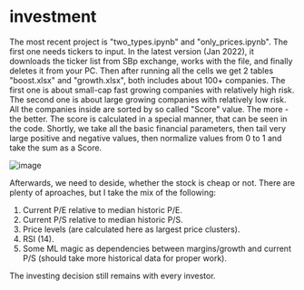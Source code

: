 # investment

The most recent project is "two_types.ipynb" and "only_prices.ipynb".
The first one needs tickers to input. In the latest version (Jan 2022), it downloads the ticker list from SBp exchange, works with the file, and finally deletes it from your PC.
Then after running all the cells we get 2 tables "boost.xlsx" and "growth.xlsx", both includes about 100+ companies.
The first one is about small-cap fast growing companies with relatively high risk.
The second one is about large growing companies with relatively low risk.
All the companies inside are sorted by so called "Score" value. The more - the better. The score is calculated in a special manner, that can be seen in the code.
Shortly, we take all the basic financial parameters, then tail very large positive and negative values, then normalize values from 0 to 1 and take the sum as a Score.

![image](https://user-images.githubusercontent.com/67582707/149946710-71041772-0c65-4f6c-8395-dd7b09cb3ab8.png)

Afterwards, we need to deside, whether the stock is cheap or not. There are plenty of aproaches, but I take the mix of the following:

1. Current P/E relative to median historic P/E.
2. Current P/S relative to median historic P/S.
3. Price levels (are calculated here as largest price clusters).
4. RSI (14).
5. Some ML magic as dependencies between margins/growth and current P/S (should take more historical data for proper work).

The investing decision still remains with every investor.
